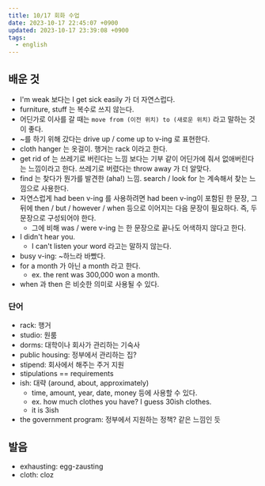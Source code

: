 ```yaml
---
title: 10/17 회화 수업
date: 2023-10-17 22:45:07 +0900
updated: 2023-10-17 23:39:08 +0900
tags:
  - english
---
```


## 배운 것

- I'm weak 보다는 I get sick easily 가 더 자연스럽다.
- furniture, stuff 는 복수로 쓰지 않는다.
- 어딘가로 이사를 갈 때는 `move from (이전 위치) to (새로운 위치)` 라고 말하는 것이 좋다.
- ~를 하기 위해 갔다는 drive up / come up to v-ing 로 표현한다.
- cloth hanger 는 옷걸이. 행거는 rack 이라고 한다.
- get rid of 는 쓰레기로 버린다는 느낌 보다는 기부 같이 어딘가에 줘서 없애버린다는 느낌이라고 한다. 쓰레기로 버렸다는 throw away 가 더 알맞다.
- find 는 찾다가 뭔가를 발견한 (aha!) 느낌. search / look for 는 계속해서 찾는 느낌으로 사용한다.
- 자연스럽게 had been v-ing 를 사용하려면 had been v-ing이 포함된 한 문장, 그 뒤에 then / but / however / when 등으로 이어지는 다음 문장이 필요하다. 즉, 두 문장으로 구성되어야 한다.
	- 그에 비해 was / were v-ing 는 한 문장으로 끝나도 어색하지 않다고 한다.
- I didn't hear you.
	- I can't listen your word 라고는 말하지 않는다.
- busy v-ing: ~하느라 바빴다.
- for a month 가 아닌 a month 라고 한다.
	- ex. the rent was 300,000 won a month.
- when 과 then 은 비슷한 의미로 사용될 수 있다.

### 단어

- rack: 행거
- studio: 원룸
- dorms: 대학이나 회사가 관리하는 기숙사
- public housing: 정부에서 관리하는 집?
- stipend: 회사에서 해주는 주거 지원
- stipulations == requirements
- ish: 대략 (around, about, approximately)
	- time, amount, year, date, money 등에 사용할 수 있다.
	- ex. how much clothes you have? I guess 30ish clothes.
	- it is 3ish 
- the government program: 정부에서 지원하는 정책? 같은 느낌인 듯

## 발음

- exhausting: egg-zausting
- cloth: cloz
